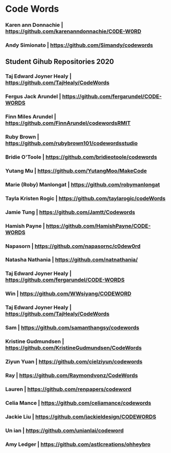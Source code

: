 # Code Words
### Karen ann Donnachie | https://github.com/karenanndonnachie/C0DE-W0RD
### Andy Simionato | https://github.com/Simandy/codewords
## Student Gihub Repositories 2020
### Taj Edward Joyner Healy | https://github.com/TajHealy/CodeWords
### Fergus Jack Arundel | https://github.com/fergarundel/CODE-WORDS
### Finn Miles Arundel | https://github.com/FinnArundel/codewordsRMIT
### Ruby Brown | https://github.com/rubybrown101/codewordsstudio
### Bridie O'Toole | https://github.com/bridieotoole/codewords
### Yutang Mu | https://github.com/YutangMoo/MakeCode
### Marie (Roby) Manlongat | https://github.com/robymanlongat
### Tayla Kristen Rogic | https://github.com/taylarogic/codeWords
### Jamie Tung | https://github.com/Jamtt/Codewords
### Hamish Payne | https://github.com/HamishPayne/CODE-WORDS
### Napasorn | https://github.com/napasornc/c0dew0rd
### Natasha Nathania | https://github.com/natnathania/
### Taj Edward Joyner Healy | https://github.com/fergarundel/CODE-WORDS
### Win | https://github.com/WWsiyang/CODEWORD
### Taj Edward Joyner Healy | https://github.com/TajHealy/CodeWords
### Sam | https://github.com/samanthangsy/codewords
### Kristine Gudmundsen | https://github.com/KristineGudmundsen/CodeWords
### Ziyun Yuan | https://github.com/cielziyun/codewords
### Ray | https://github.com/Raymondvonz/CodeWords
### Lauren | https://github.com/renpapers/codeword
### Celia Mance | https://github.com/celiamance/codewords
### Jackie Liu | https://github.com/jackieldesign/CODEWORDS
### Un ian | https://github.com/unianlai/codeword
### Amy Ledger | https://github.com/astlcreations/ohheybro
